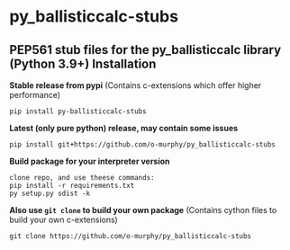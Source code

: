# py_ballisticcalc-stubs
PEP561 stub files for the py_ballisticcalc library (Python 3.9+)
Installation
------------
**Stable release from pypi**
(Contains c-extensions which offer higher performance)
```commandline
pip install py-ballisticcalc-stubs
```
**Latest (only pure python) release, may contain some issues**
```commandline
pip install git+https://github.com/o-murphy/py_ballisticcalc-stubs
```    
**Build package for your interpreter version**
```commandline
clone repo, and use theese commands:
pip install -r requirements.txt
py setup.py sdist -k   
```

**Also use `git clone` to build your own package**
(Contains cython files to build your own c-extensions)
```commandline
git clone https://github.com/o-murphy/py_ballisticcalc-stubs
```